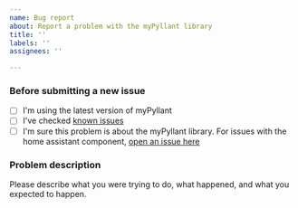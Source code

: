 ```yaml
---
name: Bug report
about: Report a problem with the myPyllant library
title: ''
labels: ''
assignees: ''

---
```


### Before submitting a new issue

- [ ] I'm using the latest version of myPyllant
- [ ] I've checked [known issues](https://signalkraft.com/mypyllant-component/#known-issues)
- [ ] I'm sure this problem is about the myPyllant library. For issues with the home assistant component, [open an issue here](https://github.com/signalkraft/mypyllant-component/issues/new/choose)

### Problem description

Please describe what you were trying to do, what happened, and what you expected to happen.
